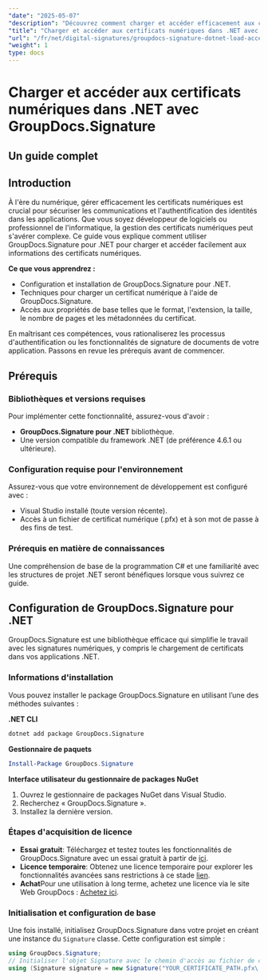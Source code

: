 ```yaml
---
"date": "2025-05-07"
"description": "Découvrez comment charger et accéder efficacement aux certificats numériques avec GroupDocs.Signature pour .NET. Améliorez la sécurité de votre application grâce à ce guide étape par étape."
"title": "Charger et accéder aux certificats numériques dans .NET avec GroupDocs.Signature – Un guide complet"
"url": "/fr/net/digital-signatures/groupdocs-signature-dotnet-load-access-digital-certificates/"
"weight": 1
type: docs
---
```

# Charger et accéder aux certificats numériques dans .NET avec GroupDocs.Signature
## Un guide complet

## Introduction
À l'ère du numérique, gérer efficacement les certificats numériques est crucial pour sécuriser les communications et l'authentification des identités dans les applications. Que vous soyez développeur de logiciels ou professionnel de l'informatique, la gestion des certificats numériques peut s'avérer complexe. Ce guide vous explique comment utiliser GroupDocs.Signature pour .NET pour charger et accéder facilement aux informations des certificats numériques.

**Ce que vous apprendrez :**
- Configuration et installation de GroupDocs.Signature pour .NET.
- Techniques pour charger un certificat numérique à l'aide de GroupDocs.Signature.
- Accès aux propriétés de base telles que le format, l'extension, la taille, le nombre de pages et les métadonnées du certificat.

En maîtrisant ces compétences, vous rationaliserez les processus d'authentification ou les fonctionnalités de signature de documents de votre application. Passons en revue les prérequis avant de commencer.

## Prérequis
### Bibliothèques et versions requises
Pour implémenter cette fonctionnalité, assurez-vous d'avoir :
- **GroupDocs.Signature pour .NET** bibliothèque.
- Une version compatible du framework .NET (de préférence 4.6.1 ou ultérieure).

### Configuration requise pour l'environnement
Assurez-vous que votre environnement de développement est configuré avec :
- Visual Studio installé (toute version récente).
- Accès à un fichier de certificat numérique (.pfx) et à son mot de passe à des fins de test.

### Prérequis en matière de connaissances
Une compréhension de base de la programmation C# et une familiarité avec les structures de projet .NET seront bénéfiques lorsque vous suivrez ce guide. 

## Configuration de GroupDocs.Signature pour .NET
GroupDocs.Signature est une bibliothèque efficace qui simplifie le travail avec les signatures numériques, y compris le chargement de certificats dans vos applications .NET.

### Informations d'installation
Vous pouvez installer le package GroupDocs.Signature en utilisant l’une des méthodes suivantes :

**.NET CLI**
```bash
dotnet add package GroupDocs.Signature
```

**Gestionnaire de paquets**
```powershell
Install-Package GroupDocs.Signature
```

**Interface utilisateur du gestionnaire de packages NuGet**
1. Ouvrez le gestionnaire de packages NuGet dans Visual Studio.
2. Recherchez « GroupDocs.Signature ».
3. Installez la dernière version.

### Étapes d'acquisition de licence
- **Essai gratuit**: Téléchargez et testez toutes les fonctionnalités de GroupDocs.Signature avec un essai gratuit à partir de [ici](https://releases.groupdocs.com/signature/net/).
- **Licence temporaire**: Obtenez une licence temporaire pour explorer les fonctionnalités avancées sans restrictions à ce stade [lien](https://purchase.groupdocs.com/temporary-license/).
- **Achat**Pour une utilisation à long terme, achetez une licence via le site Web GroupDocs : [Achetez ici](https://purchase.groupdocs.com/buy).

### Initialisation et configuration de base
Une fois installé, initialisez GroupDocs.Signature dans votre projet en créant une instance du `Signature` classe. Cette configuration est simple :

```csharp
using GroupDocs.Signature;
// Initialiser l'objet Signature avec le chemin d'accès au fichier de certificat.
using (Signature signature = new Signature("YOUR_CERTIFICATE_PATH.pfx\